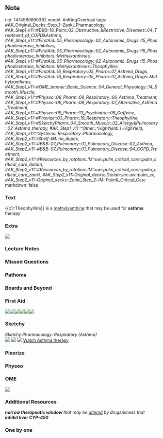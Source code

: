 ## Note
nid: 1474580890382
model: AnKingOverhaul
tags: #AK_Original_Decks::Step_1::Zanki_Pharmacology, #AK_Step1_v11::#B&B::18_Pulm::02_Obstructive_&_Restrictive_Diseases::04_Treatment_of_COPD_&_Asthma, #AK_Step1_v11::#FirstAid::05_Pharmacology::02_Autonomic_Drugs::15_Phosphodiesterase_Inhibitors, #AK_Step1_v11::#FirstAid::05_Pharmacology::02_Autonomic_Drugs::15_Phosphodiesterase_Inhibitors::Methylxanthines, #AK_Step1_v11::#FirstAid::05_Pharmacology::02_Autonomic_Drugs::15_Phosphodiesterase_Inhibitors::Methylxanthines::Theophylline, #AK_Step1_v11::#FirstAid::16_Respiratory::05_Pharm::07_Asthma_Drugs, #AK_Step1_v11::#FirstAid::16_Respiratory::05_Pharm::07_Asthma_Drugs::Methylxanthines, #AK_Step1_v11::#OME_banner::Basic_Science::04_General_Physiology::14_Smooth_Muscle, #AK_Step1_v11::#Physeo::09_Pharm::08_Respiratory::06_Asthma_Treatment, #AK_Step1_v11::#Physeo::09_Pharm::08_Respiratory::07_Alternative_Asthma_Treatment, #AK_Step1_v11::#Physeo::09_Pharm::13_Psychiatric::08_Caffeine, #AK_Step1_v11::#Pixorize::03_Pharm::19_Respiratory::Theophylline, #AK_Step1_v11::#SketchyPharm::04_Smooth_Muscle::02_Allergy_&_Pulmonary::02_Asthma_therapy, #AK_Step1_v11::^Other::^HighYield::1-HighYield, #AK_Step1_v11::^Systems::Respiratory::Pharmacology, #AK_Step2_v11::!Shelf::IM::no_dupes, #AK_Step2_v11::#B&B::07_Pulmonary::01_Pulmonary_Disease::02_Asthma, #AK_Step2_v11::#B&B::07_Pulmonary::01_Pulmonary_Disease::04_COPD_Treatment, #AK_Step2_v11::#Resources_by_rotation::IM::uw::pulm_critical_care::pulm_critical_care_dorian, #AK_Step2_v11::#Resources_by_rotation::IM::uw::pulm_critical_care::pulm_critical_care_zanki, #AK_Step2_v11::Original_decks::Dorian::im::uw::pulm_cc, #AK_Step2_v11::Original_decks::Zanki_Step_2::IM::Pulm_&_Critical_Care
markdown: false

### Text
<div>
  {{c1::Theophylline}} is a <u>methylxanthine</u> that may be used
  for <b>asthma</b> therapy
</div>

### Extra
<img src="paste-284189396042318.jpg">

### Lecture Notes


### Missed Questions


### Pathoma


### Boards and Beyond


### First Aid
<img src="paste-135622182305795.jpg"><img src=
"paste-26177825669123.jpg"><img src=
"paste-53291954208771.jpg"><img src=
"paste-235536006512643.jpg"><img src=
"paste-238714282311683.jpg"><img src="paste-237176684019715.jpg">

### Sketchy
<div>
  <i>Sketchy Pharmacology: Respiratory (Asthma)</i>
</div><img src=
"Screen%20Shot%202019-10-09%20at%208.52.25%20AM.png"> <img src=
"Screen%20Shot%202019-10-09%20at%208.52.34%20AM.png"> <img src=
"Screen%20Shot%202019-10-09%20at%208.52.43%20AM.png"> <a href=
"https://dashboard.sketchy.com/study/medical/courses/medical-pharmacology/units/medical-pharmacology-smooth-muscle/videos/medical-pharmacology-smooth-muscle-allergy-and-pulmonary-asthma-therapy?utm_source=anki&utm_medium=partnership&utm_campaign=february_update&utm_content=medical">
Watch Asthma therapy</a>

### Pixorize


### Physeo


### OME
<div class="ome-widget">
  <a href=
  "https://onlinemeded.org/spa/general-physiology/smooth-muscle/acquire?ref=anki">
  <img src="_OME_AnkiFlashcards_Lesson_1.png"></a>
</div>

### Additional Resources
<i><b>narrow therapeutic window</b> that may be <u>altered</u> by
drugs/illness that <b>inhibit liver CYP-450</b></i>

### One by one


